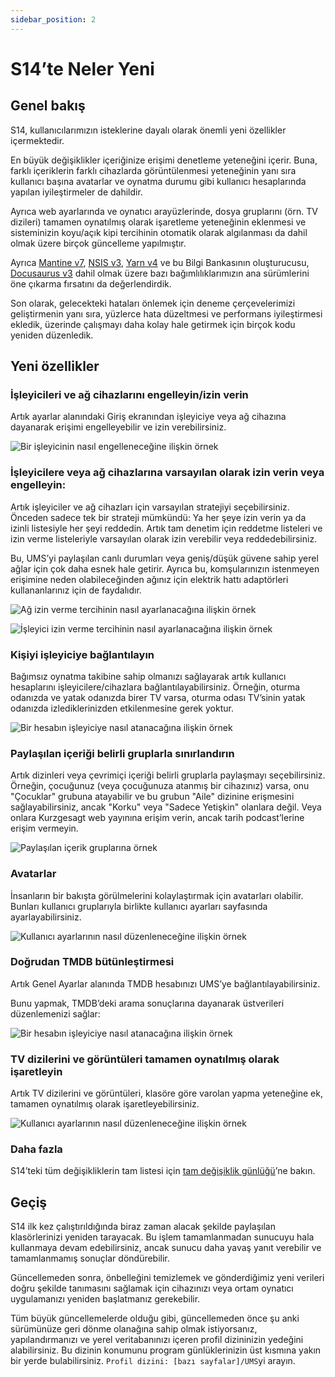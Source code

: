 ```yaml
---
sidebar_position: 2
---
```


# S14’te Neler Yeni

## Genel bakış

S14, kullanıcılarımızın isteklerine dayalı olarak önemli yeni özellikler içermektedir.

En büyük değişiklikler içeriğinize erişimi denetleme yeteneğini içerir. Buna, farklı içeriklerin farklı cihazlarda görüntülenmesi yeteneğinin yanı sıra kullanıcı başına avatarlar ve oynatma durumu gibi kullanıcı hesaplarında yapılan iyileştirmeler de dahildir.

Ayrıca web ayarlarında ve oynatıcı arayüzlerinde, dosya gruplarını (örn. TV dizileri) tamamen oynatılmış olarak işaretleme yeteneğinin eklenmesi ve sisteminizin koyu/açık kipi tercihinin otomatik olarak algılanması da dahil olmak üzere birçok güncelleme yapılmıştır.

Ayrıca [Mantine v7](https://mantine.dev/), [NSIS v3](https://nsis.sourceforge.io/Download), [Yarn v4](https://yarnpkg.com/) ve bu Bilgi Bankasının oluşturucusu, [Docusaurus v3](https://docusaurus.io/) dahil olmak üzere bazı bağımlılıklarımızın ana sürümlerini öne çıkarma fırsatını da değerlendirdik.

Son olarak, gelecekteki hataları önlemek için deneme çerçevelerimizi geliştirmenin yanı sıra, yüzlerce hata düzeltmesi ve performans iyileştirmesi ekledik, üzerinde çalışmayı daha kolay hale getirmek için birçok kodu yeniden düzenledik.

## Yeni özellikler

### İşleyicileri ve ağ cihazlarını engelleyin/izin verin

Artık ayarlar alanındaki Giriş ekranından işleyiciye veya ağ cihazına dayanarak erişimi engelleyebilir ve izin verebilirsiniz.

![Bir işleyicinin nasıl engelleneceğine ilişkin örnek](@site/docs/img/whats-new-in-v14-block-renderer.png)

### İşleyicilere veya ağ cihazlarına varsayılan olarak izin verin veya engelleyin:

Artık işleyiciler ve ağ cihazları için varsayılan stratejiyi seçebilirsiniz. Önceden sadece tek bir strateji mümkündü: Ya her şeye izin verin ya da izinli listesiyle her şeyi reddedin. Artık tam denetim için reddetme listeleri ve izin verme listeleriyle varsayılan olarak izin verebilir veya reddedebilirsiniz.

Bu, UMS’yi paylaşılan canlı durumları veya geniş/düşük güvene sahip yerel ağlar için çok daha esnek hale getirir. Ayrıca bu, komşularınızın istenmeyen erişimine neden olabileceğinden ağınız için elektrik hattı adaptörleri kullananlarınız için de faydalıdır.

![Ağ izin verme tercihinin nasıl ayarlanacağına ilişkin örnek](@site/docs/img/whats-new-in-v14-network-allowblock-preference.png)

![İşleyici izin verme tercihinin nasıl ayarlanacağına ilişkin örnek](@site/docs/img/whats-new-in-v14-renderer-allow-preference.png)

### Kişiyi işleyiciye bağlantılayın

Bağımsız oynatma takibine sahip olmanızı sağlayarak artık kullanıcı hesaplarını işleyicilere/cihazlara bağlantılayabilirsiniz. Örneğin, oturma odanızda ve yatak odanızda birer TV varsa, oturma odası TV’sinin yatak odanızda izlediklerinizden etkilenmesine gerek yoktur.

![Bir hesabın işleyiciye nasıl atanacağına ilişkin örnek](@site/docs/img/whats-new-in-v14-assign-account-to-renderer.png)

### Paylaşılan içeriği belirli gruplarla sınırlandırın

Artık dizinleri veya çevrimiçi içeriği belirli gruplarla paylaşmayı seçebilirsiniz. Örneğin, çocuğunuz (veya çocuğunuza atanmış bir cihazınız) varsa, onu "Çocuklar" grubuna atayabilir ve bu grubun "Aile" dizinine erişmesini sağlayabilirsiniz, ancak "Korku" veya "Sadece Yetişkin" olanlara değil. Veya onlara Kurzgesagt web yayınına erişim verin, ancak tarih podcast’lerine erişim vermeyin.

![Paylaşılan içerik gruplarına örnek](@site/docs/img/whats-new-in-v14-shared-content-group.png)

### Avatarlar

İnsanların bir bakışta görülmelerini kolaylaştırmak için avatarları olabilir. Bunları kullanıcı gruplarıyla birlikte kullanıcı ayarları sayfasında ayarlayabilirsiniz.

![Kullanıcı ayarlarının nasıl düzenleneceğine ilişkin örnek](@site/docs/img/whats-new-in-v14-user-avatar.png)

### Doğrudan TMDB bütünleştirmesi

Artık Genel Ayarlar alanında TMDB hesabınızı UMS’ye bağlantılayabilirsiniz.

Bunu yapmak, TMDB’deki arama sonuçlarına dayanarak üstverileri düzenlemenizi sağlar:

![Bir hesabın işleyiciye nasıl atanacağına ilişkin örnek](@site/docs/img/whats-new-in-v14-tmdb-edit-metadata.png)

### TV dizilerini ve görüntüleri tamamen oynatılmış olarak işaretleyin

Artık TV dizilerini ve görüntüleri, klasöre göre varolan yapma yeteneğine ek, tamamen oynatılmış olarak işaretleyebilirsiniz.

![Kullanıcı ayarlarının nasıl düzenleneceğine ilişkin örnek](@site/docs/img/whats-new-in-v14-mark-tv-series-fully-played.png)

### Daha fazla

S14’teki tüm değişikliklerin tam listesi için [tam değişiklik günlüğü](https://github.com/UniversalMediaServer/UniversalMediaServer/blob/main/CHANGELOG.md)’ne bakın.

## Geçiş

S14 ilk kez çalıştırıldığında biraz zaman alacak şekilde paylaşılan klasörlerinizi yeniden tarayacak. Bu işlem tamamlanmadan sunucuyu hala kullanmaya devam edebilirsiniz, ancak sunucu daha yavaş yanıt verebilir ve tamamlanmamış sonuçlar döndürebilir.

Güncellemeden sonra, önbelleğini temizlemek ve gönderdiğimiz yeni verileri doğru şekilde tanımasını sağlamak için cihazınızı veya ortam oynatıcı uygulamanızı yeniden başlatmanız gerekebilir.

Tüm büyük güncellemelerde olduğu gibi, güncellemeden önce şu anki sürümünüze geri dönme olanağına sahip olmak istiyorsanız, yapılandırmanızı ve yerel veritabanınızı içeren profil dizininizin yedeğini alabilirsiniz. Bu dizinin konumunu program günlüklerinizin üst kısmına yakın bir yerde bulabilirsiniz. `Profil dizini: [bazı sayfalar]/UMS`yi arayın.
